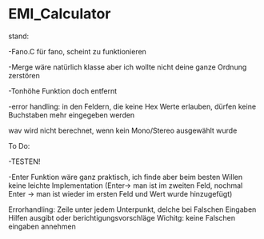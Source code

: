 # EMI_Calculator
stand:

-Fano.C für fano, scheint zu funktionieren

-Merge wäre natürlich klasse aber ich wollte nicht deine ganze Ordnung zerstören

-Tonhöhe Funktion doch entfernt

-error handling: in den Feldern, die keine Hex Werte erlauben, dürfen keine Buchstaben mehr eingegeben werden

wav wird nicht berechnet, wenn kein Mono/Stereo ausgewählt wurde


To Do:

-TESTEN!

-Enter Funktion wäre ganz praktisch, ich finde aber beim besten Willen keine leichte Implementation
(Enter-> man ist im zweiten Feld, nochmal Enter -> man ist wieder im ersten Feld und Wert wurde hinzugefügt) 

Errorhandling: 
Zeile unter jedem Unterpunkt, delche bei Falschen Eingaben Hilfen ausgibt oder berichtigungsvorschläge
Wichitg: keine Falschen eingaben annehmen 

